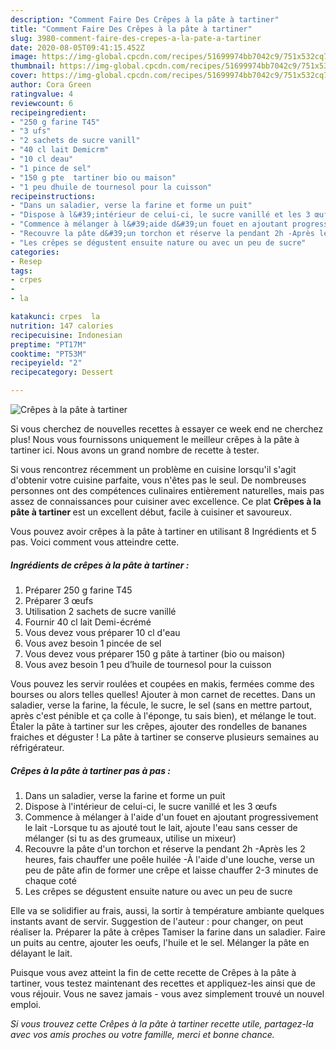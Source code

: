 ```yaml
---
description: "Comment Faire Des Crêpes à la pâte à tartiner"
title: "Comment Faire Des Crêpes à la pâte à tartiner"
slug: 3980-comment-faire-des-crepes-a-la-pate-a-tartiner
date: 2020-08-05T09:41:15.452Z
image: https://img-global.cpcdn.com/recipes/51699974bb7042c9/751x532cq70/crepes-a-la-pate-a-tartiner-photo-principale-de-la-recette.jpg
thumbnail: https://img-global.cpcdn.com/recipes/51699974bb7042c9/751x532cq70/crepes-a-la-pate-a-tartiner-photo-principale-de-la-recette.jpg
cover: https://img-global.cpcdn.com/recipes/51699974bb7042c9/751x532cq70/crepes-a-la-pate-a-tartiner-photo-principale-de-la-recette.jpg
author: Cora Green
ratingvalue: 4
reviewcount: 6
recipeingredient:
- "250 g farine T45"
- "3 ufs"
- "2 sachets de sucre vanill"
- "40 cl lait Demicrm"
- "10 cl deau"
- "1 pince de sel"
- "150 g pte  tartiner bio ou maison"
- "1 peu dhuile de tournesol pour la cuisson"
recipeinstructions:
- "Dans un saladier, verse la farine et forme un puit"
- "Dispose à l&#39;intérieur de celui-ci, le sucre vanillé et les 3 œufs"
- "Commence à mélanger à l&#39;aide d&#39;un fouet en ajoutant progressivement le lait -Lorsque tu as ajouté tout le lait, ajoute l&#39;eau sans cesser de mélanger (si tu as des grumeaux, utilise un mixeur)"
- "Recouvre la pâte d&#39;un torchon et réserve la pendant 2h -Après les 2 heures, fais chauffer une poêle huilée -À l&#39;aide d&#39;une louche, verse un peu de pâte afin de former une crêpe et laisse chauffer 2-3 minutes de chaque coté"
- "Les crêpes se dégustent ensuite nature ou avec un peu de sucre"
categories:
- Resep
tags:
- crpes
- 
- la

katakunci: crpes  la 
nutrition: 147 calories
recipecuisine: Indonesian
preptime: "PT17M"
cooktime: "PT53M"
recipeyield: "2"
recipecategory: Dessert

---
```



![Crêpes à la pâte à tartiner](https://img-global.cpcdn.com/recipes/51699974bb7042c9/751x532cq70/crepes-a-la-pate-a-tartiner-photo-principale-de-la-recette.jpg)

Si vous cherchez de nouvelles recettes à essayer ce week end ne cherchez plus! Nous vous fournissons uniquement le meilleur crêpes à la pâte à tartiner ici. Nous avons un grand nombre de recette à tester.

Si vous rencontrez récemment un problème en cuisine lorsqu'il s'agit d'obtenir votre cuisine parfaite, vous n'êtes pas le seul. De nombreuses personnes ont des compétences culinaires entièrement naturelles, mais pas assez de connaissances pour cuisiner avec excellence. Ce plat <strong> Crêpes à la pâte à tartiner </strong> est un excellent début, facile à cuisiner et savoureux.

<!--inarticleads1-->

Vous pouvez avoir crêpes à la pâte à tartiner en utilisant 8 Ingrédients et 5 pas. Voici comment vous atteindre cette.

##### Ingrédients de crêpes à la pâte à tartiner :

1. Préparer 250 g farine T45
1. Préparer 3 œufs
1. Utilisation 2 sachets de sucre vanillé
1. Fournir 40 cl lait Demi-écrémé
1. Vous devez vous préparer 10 cl d&#39;eau
1. Vous avez besoin 1 pincée de sel
1. Vous devez vous préparer 150 g pâte à tartiner (bio ou maison)
1. Vous avez besoin 1 peu d’huile de tournesol pour la cuisson


Vous pouvez les servir roulées et coupées en makis, fermées comme des bourses ou alors telles quelles! Ajouter à mon carnet de recettes. Dans un saladier, verse la farine, la fécule, le sucre, le sel (sans en mettre partout, après c&#39;est pénible et ça colle à l&#39;éponge, tu sais bien), et mélange le tout. Étaler la pâte à tartiner sur les crêpes, ajouter des rondelles de bananes fraiches et déguster ! La pâte à tartiner se conserve plusieurs semaines au réfrigérateur. 

<!--inarticleads2-->

##### Crêpes à la pâte à tartiner pas à pas :

1. Dans un saladier, verse la farine et forme un puit
1. Dispose à l&#39;intérieur de celui-ci, le sucre vanillé et les 3 œufs
1. Commence à mélanger à l&#39;aide d&#39;un fouet en ajoutant progressivement le lait -Lorsque tu as ajouté tout le lait, ajoute l&#39;eau sans cesser de mélanger (si tu as des grumeaux, utilise un mixeur)
1. Recouvre la pâte d&#39;un torchon et réserve la pendant 2h -Après les 2 heures, fais chauffer une poêle huilée -À l&#39;aide d&#39;une louche, verse un peu de pâte afin de former une crêpe et laisse chauffer 2-3 minutes de chaque coté
1. Les crêpes se dégustent ensuite nature ou avec un peu de sucre


Elle va se solidifier au frais, aussi, la sortir à température ambiante quelques instants avant de servir. Suggestion de l&#39;auteur : pour changer, on peut réaliser la. Préparer la pâte à crêpes Tamiser la farine dans un saladier. Faire un puits au centre, ajouter les oeufs, l&#39;huile et le sel. Mélanger la pâte en délayant le lait. 

<!--inarticleads1-->

<p>
Puisque vous avez atteint la fin de cette recette de Crêpes à la pâte à tartiner, vous testez maintenant des recettes et appliquez-les ainsi que de vous réjouir. Vous ne savez jamais - vous avez simplement trouvé un nouvel emploi.
</p>

<p>
<i>Si vous trouvez cette Crêpes à la pâte à tartiner recette utile, partagez-la avec vos amis proches ou votre famille, merci et bonne chance.</i>
</p>
